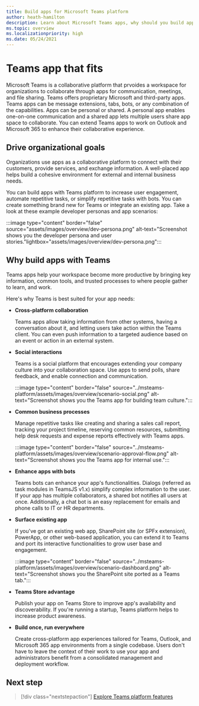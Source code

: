```yaml
---
title: Build apps for Microsoft Teams platform
author: heath-hamilton
description: Learn about Microsoft Teams apps, why should you build apps on Teams platform, and how Teams apps help meet business needs.
ms.topic: overview
ms.localizationpriority: high
ms.date: 05/24/2021
---
```

# Teams app that fits

Microsoft Teams is a collaborative platform that prvoides a workspace for organizations to collaborate through apps for communication, meetings, and file sharing. Teams offers proprietary Microsoft and third-party apps. Teams apps can be message extensions, tabs, bots, or any combination of the capabilities. Apps can be personal or shared. A personal app enables one-on-one communication and a shared app lets multiple users share app space to collaborate.  You can extend Teams apps to work on Outlook and Microsoft 365 to enhance their collaborative experience.

## Drive organizational goals

Organizations use apps as a collaborative platform to connect with their customers, provide services, and exchange information. A well-placed app helps build a cohesive environment for external and internal business needs.

You can build apps with Teams platform to increase user engagement, automate repetitive tasks, or simplify repetitive tasks with bots. You can create something brand new for Teams or integrate an existing app. Take a look at these example developer personas and app scenarios:

:::image type="content" border="false" source="assets/images/overview/dev-persona.png" alt-text="Screenshot shows you the developer persona and user stories."lightbox="assets/images/overview/dev-persona.png":::

## Why build apps with Teams

Teams apps help your workspace become more productive by bringing key information, common tools, and trusted processes to where people gather to learn, and work.

Here's why Teams is best suited for your app needs:

* **Cross-platform collaboration**

    Teams apps allow taking information from other systems, having a conversation about it, and letting users take action within the Teams client. You can even push information to a targeted audience based on an event or action in an external system.

* **Social interactions**

    Teams is a social platform that encourages extending your company culture into your collaboration space. Use apps to send polls, share feedback, and enable connection and communication.

    :::image type="content" border="false" source="../msteams-platform/assets/images/overview/scenario-social.png" alt-text="Screenshot shows you the Teams app for building team culture.":::

* **Common business processes**

    Manage repetitive tasks like creating and sharing a sales call report, tracking your project timeline, reserving common resources, submitting help desk requests and expense reports effectively with Teams apps.

    :::image type="content" border="false" source="../msteams-platform/assets/images/overview/scenario-approval-flow.png" alt-text="Screenshot shows you the Teams app for internal use.":::

* **Enhance apps with bots**

    Teams bots can enhance your app's functionalities. Dialogs (referred as task modules in TeamsJS v1.x) simplify complex information to the user. If your app has multiple collaborators, a shared bot notifies all users at once. Additionally, a chat bot is an easy replacement for emails and phone calls to IT or HR departments.

* **Surface existing app**

    If you've got an existing web app, SharePoint site (or SPFx extension), PowerApp, or other web-based application, you can extend it to Teams and port its interactive functionalities to grow user base and engagement.

    :::image type="content" border="false" source="../msteams-platform/assets/images/overview/scenario-dashboard.png" alt-text="Screenshot shows you the SharePoint site ported as a Teams tab.":::

* **Teams Store advantage**

    Publish your app on Teams Store to improve app's availability and discoverability. If you're running a startup, Teams platform helps to increase product awareness.

* **Build once, run everywhere**

    Create cross-platform app experiences tailored for Teams, Outlook, and Microsoft 365 app environments from a single codebase. Users don't have to leave the context of their work to use your app and administrators benefit from a consolidated management and deployment workflow.

## Next step

> [!div class="nextstepaction"]
> [Explore Teams platform features](overview-explore.md)
